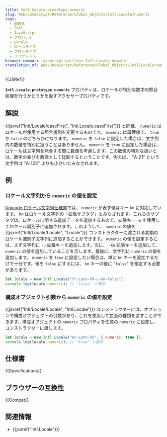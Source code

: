 ```yaml
---
title: Intl.Locale.prototype.numeric
slug: Web/JavaScript/Reference/Global_Objects/Intl/Locale/numeric
tags:
  - 国際化
  - Intl
  - JavaScript
  - プロパティ
  - Locale
  - ローカライズ
  - プロトタイプ
  - リファレンス
browser-compat: javascript.builtins.Intl.Locale.numeric
translation_of: Web/JavaScript/Reference/Global_Objects/Intl/Locale/numeric
---
```

{{JSRef}}

**`Intl.Locale.prototype.numeric`** プロパティは、ロケールが特別な数字の照合処理を行うかどうかを返すアクセサープロパティです。

## 解説

{{jsxref("Intl/Locale/caseFirst", "Intl.Locale.caseFirst")}} と同様、 `numeric` はロケールが使用する照合規則を変更するものです。 `numeric` は論理値で、 `true` か `false` のどちらかになります。 `numeric` を `false` に設定した場合は、文字列内の数値を特別に扱うことはありません。 `numeric` を `true` に設定した場合は、ロケールは文字列を照合する際に数値を考慮します。この数値の特別な扱いとは、数字の並びを数値として比較するということです。例えば、 "A-21" という文字列は "A-123" よりも小さいとみなされます。

## 例

### ロケール文字列から `numeric` の値を設定

[Unicode ロケール文字列仕様書](https://www.unicode.org/reports/tr35/)では、 `numeric` が表す値はキー `kn` に対応しています。 `kn` はロケール文字列の「拡張サブタグ」とみなされます。これらのサブタグは、ロケールに関する追加データを追加するもので、拡張キー `-u` を使用してロケール識別子に追加されます。このようして、 `numeric` の値を {{jsxref("Intl/Locale/Locale", "Locale")}} コンストラクターに渡される初期のロケール識別子文字列に追加することができます。 `numeric` の値を設定するには、まず文字列に `-u` 拡張キーを追加します。次に、 `-kn` 拡張キーを追加して、 `numeric` の値を追加していることを示します。最後に、文字列に `numeric` の値を追加します。 `numeric` を `true` に設定したい場合は、単に `kn` キーを追加するだけで十分です。値を `false` にするには、 `kn` キーの後に "`false`" を指定する必要があります。

```js
let locale = new Intl.Locale("fr-Latn-FR-u-kn-false");
console.log(locale.numeric); // "false" と表示
```

### 構成オブジェクト引数から `numeric` の値を設定

{{jsxref("Intl/Locale/Locale", "Intl.Locale")}} コンストラクターには、オプションで構成オブジェクトの引数があり、これを使用して拡張の種類を渡すことができます。構成オブジェクトの `numeric` プロパティを任意の `numeric` に設定し、コンストラクターに渡します。

```js
let locale = new Intl.Locale("en-Latn-US", { numeric: true });
console.log(locale.numeric); // "true" と表示
```

## 仕様書

{{Specifications}}

## ブラウザーの互換性

{{Compat}}

## 関連情報

- {{jsxref("Intl.Locale")}}
